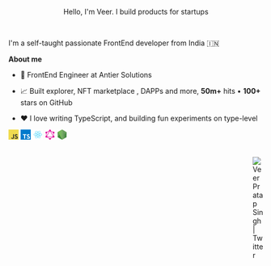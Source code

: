 <p align="center">Hello, I'm Veer. I build products for startups</p>

<br />

I'm a self-taught passionate FrontEnd developer from India 🇮🇳

**About me**

- 💼 FrontEnd Engineer at Antier Solutions

- 📈 Built explorer, NFT marketplace , DAPPs and more, **50m+** hits • **100+** stars on GitHub

- ❤️ I love writing TypeScript, and building fun experiments on type-level


<code><img height="20" alt="javascript" src="https://raw.githubusercontent.com/github/explore/80688e429a7d4ef2fca1e82350fe8e3517d3494d/topics/javascript/javascript.png"></code>
<code><img height="20" alt="typescript" src="https://raw.githubusercontent.com/github/explore/80688e429a7d4ef2fca1e82350fe8e3517d3494d/topics/typescript/typescript.png"></code>
<code><img height="20" alt="react" src="https://raw.githubusercontent.com/github/explore/80688e429a7d4ef2fca1e82350fe8e3517d3494d/topics/react/react.png"></code>
<code><img height="20" alt="graphql" src="https://raw.githubusercontent.com/github/explore/5c058a388828bb5fde0bcafd4bc867b5bb3f26f3/topics/graphql/graphql.png"></code>
<code><img height="20" alt="nodejs" src="https://raw.githubusercontent.com/github/explore/80688e429a7d4ef2fca1e82350fe8e3517d3494d/topics/nodejs/nodejs.png"></code>    


<br />

<a href="https://twitter.com/theveer5">
  <img align="right" alt="Veer Pratap Singh | Twitter" width="21px" src="https://raw.githubusercontent.com/anuraghazra/anuraghazra/master/assets/twitter.svg" />
</a>
